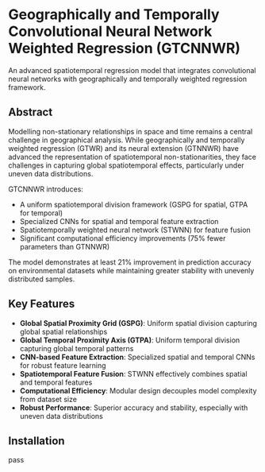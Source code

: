 # Geographically and Temporally Convolutional Neural Network Weighted Regression (GTCNNWR)

An advanced spatiotemporal regression model that integrates convolutional neural networks with geographically and temporally weighted regression framework.

## Abstract

Modelling non-stationary relationships in space and time remains a central challenge in geographical analysis. While geographically and temporally weighted regression (GTWR) and its neural extension (GTNNWR) have advanced the representation of spatiotemporal non-stationarities, they face challenges in capturing global spatiotemporal effects, particularly under uneven data distributions.

GTCNNWR introduces:
- A uniform spatiotemporal division framework (GSPG for spatial, GTPA for temporal)
- Specialized CNNs for spatial and temporal feature extraction
- Spatiotemporally weighted neural network (STWNN) for feature fusion
- Significant computational efficiency improvements (75% fewer parameters than GTNNWR)

The model demonstrates at least 21% improvement in prediction accuracy on environmental datasets while maintaining greater stability with unevenly distributed samples.

## Key Features

- **Global Spatial Proximity Grid (GSPG)**: Uniform spatial division capturing global spatial relationships
- **Global Temporal Proximity Axis (GTPA)**: Uniform temporal division capturing global temporal patterns
- **CNN-based Feature Extraction**: Specialized spatial and temporal CNNs for robust feature learning
- **Spatiotemporal Feature Fusion**: STWNN effectively combines spatial and temporal features
- **Computational Efficiency**: Modular design decouples model complexity from dataset size
- **Robust Performance**: Superior accuracy and stability, especially with uneven data distributions

## Installation

pass
